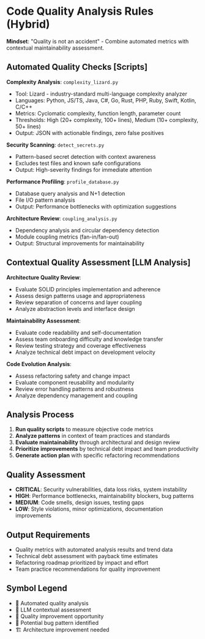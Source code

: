 # Code Quality Analysis Rules (Hybrid)

**Mindset**: "Quality is not an accident" - Combine automated metrics with contextual maintainability assessment.

## Automated Quality Checks [Scripts]

**Complexity Analysis**: `complexity_lizard.py`
- Tool: Lizard - industry-standard multi-language complexity analyzer
- Languages: Python, JS/TS, Java, C#, Go, Rust, PHP, Ruby, Swift, Kotlin, C/C++
- Metrics: Cyclomatic complexity, function length, parameter count
- Thresholds: High (20+ complexity, 100+ lines), Medium (10+ complexity, 50+ lines)
- Output: JSON with actionable findings, zero false positives

**Security Scanning**: `detect_secrets.py`
- Pattern-based secret detection with context awareness
- Excludes test files and known safe configurations
- Output: High-severity findings for immediate attention

**Performance Profiling**: `profile_database.py`
- Database query analysis and N+1 detection
- File I/O pattern analysis
- Output: Performance bottlenecks with optimization suggestions

**Architecture Review**: `coupling_analysis.py`
- Dependency analysis and circular dependency detection
- Module coupling metrics (fan-in/fan-out)
- Output: Structural improvements for maintainability

## Contextual Quality Assessment [LLM Analysis]

**Architecture Quality Review**:
- Evaluate SOLID principles implementation and adherence
- Assess design patterns usage and appropriateness
- Review separation of concerns and layer coupling
- Analyze abstraction levels and interface design

**Maintainability Assessment**:
- Evaluate code readability and self-documentation
- Assess team onboarding difficulty and knowledge transfer
- Review testing strategy and coverage effectiveness
- Analyze technical debt impact on development velocity

**Code Evolution Analysis**:
- Assess refactoring safety and change impact
- Evaluate component reusability and modularity
- Review error handling patterns and robustness
- Analyze dependency management and coupling

## Analysis Process
1. **Run quality scripts** to measure objective code metrics
2. **Analyze patterns** in context of team practices and standards
3. **Evaluate maintainability** through architectural and design review
4. **Prioritize improvements** by technical debt impact and team productivity
5. **Generate action plan** with specific refactoring recommendations

## Quality Assessment
- **CRITICAL**: Security vulnerabilities, data loss risks, system instability
- **HIGH**: Performance bottlenecks, maintainability blockers, bug patterns
- **MEDIUM**: Code smells, design issues, testing gaps
- **LOW**: Style violations, minor optimizations, documentation improvements

## Output Requirements
- Quality metrics with automated analysis results and trend data
- Technical debt assessment with payback time estimates
- Refactoring roadmap prioritized by impact and effort
- Team practice recommendations for quality improvement

## Symbol Legend
- 🤖 Automated quality analysis
- 🧠 LLM contextual assessment
- 🎯 Quality improvement opportunity
- 🐛 Potential bug pattern identified
- 🏗 Architecture improvement needed